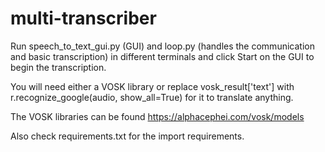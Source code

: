 # multi-transcriber

Run speech_to_text_gui.py (GUI) and loop.py (handles the communication and basic transcription) in different terminals and click Start on the GUI to begin the transcription.

You will need either a VOSK library or replace vosk_result['text'] with r.recognize_google(audio, show_all=True) for it to translate anything.

The VOSK libraries can be found https://alphacephei.com/vosk/models

Also check requirements.txt for the import requirements.
